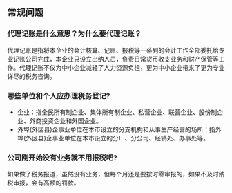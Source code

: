 
## 常规问题

### 代理记账是什么意思？为什么要代理记账？

代理记账是指将本企业的会计核算、记账、报税等一系列的会计工作全部委托给专业记账公司完成，本企业只设立出纳人员，负责日常货币收支业务和财产保管等工作。代理记账不仅为中小企业减轻了人力资源负担，更为中小企业带来了更为专业详尽的税务咨询。

### 哪些单位和个人应办理税务登记?

- 企业：指全民所有制企业、集体所有制企业、私营企业、联营企业、股份制企业、外商投资企业和外国企业。
- 外埠(外区县)企事业单位在本市设立的分支机构和从事生产经营的场所：指外埠(外区县)企事业单位在本市设立的分厂、分公司、经销处、办事处等。

### 公司刚开始没有业务就不用报税吧?

如果做了税务报道，虽然没有业务，但每个月还是要按时零审报的，如果不及时纳税审报，会有高额的罚款。

